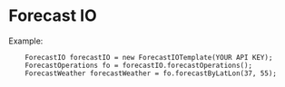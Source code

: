 # Forecast IO

Example:
        
        ForecastIO forecastIO = new ForecastIOTemplate(YOUR API KEY);
        ForecastOperations fo = forecastIO.forecastOperations();
        ForecastWeather forecastWeather = fo.forecastByLatLon(37, 55);
